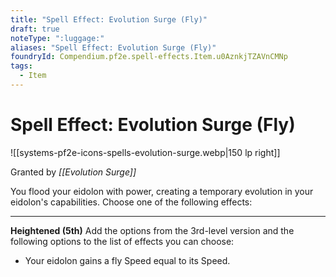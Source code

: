```yaml
---
title: "Spell Effect: Evolution Surge (Fly)"
draft: true
noteType: ":luggage:"
aliases: "Spell Effect: Evolution Surge (Fly)"
foundryId: Compendium.pf2e.spell-effects.Item.u0AznkjTZAVnCMNp
tags:
  - Item
---
```


# Spell Effect: Evolution Surge (Fly)
![[systems-pf2e-icons-spells-evolution-surge.webp|150 lp right]]

Granted by _[[Evolution Surge]]_

You flood your eidolon with power, creating a temporary evolution in your eidolon's capabilities. Choose one of the following effects:

* * *

**Heightened (5th)** Add the options from the 3rd-level version and the following options to the list of effects you can choose:

*   Your eidolon gains a fly Speed equal to its Speed.
